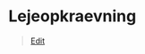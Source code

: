 # Lejeopkraevning

> [Edit](https://github.com/FMDatahub/Portal/blob/main/docs/Moduler/Portefoljestyring/Lejeopkraevning.md)
